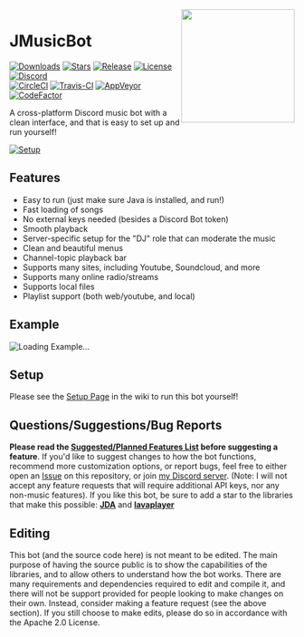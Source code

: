 <img align="right" src="https://i.imgur.com/zrE80HY.png" height="200" width="200">

# JMusicBot

[![Downloads](https://img.shields.io/github/downloads/jagrosh/MusicBot/total.svg)](https://github.com/jagrosh/MusicBot/releases/latest)
[![Stars](https://img.shields.io/github/stars/jagrosh/MusicBot.svg)](https://github.com/jagrosh/MusicBot/stargazers)
[![Release](https://img.shields.io/github/release/jagrosh/MusicBot.svg)](https://github.com/jagrosh/MusicBot/releases/latest)
[![License](https://img.shields.io/github/license/jagrosh/MusicBot.svg)](https://github.com/jagrosh/MusicBot/blob/master/LICENSE)
[![Discord](https://discordapp.com/api/guilds/147698382092238848/widget.png)](https://discord.gg/0p9LSGoRLu6Pet0k)<br>
[![CircleCI](https://img.shields.io/circleci/project/github/jagrosh/MusicBot/master.svg)](https://circleci.com/gh/jagrosh/MusicBot)
[![Travis-CI](https://travis-ci.com/jagrosh/MusicBot.svg?branch=master)](https://travis-ci.com/jagrosh/MusicBot)
[![AppVeyor](https://ci.appveyor.com/api/projects/status/gdu6nyte5psj6xfk/branch/master?svg=true)](https://ci.appveyor.com/project/jagrosh/musicbot/branch/master)
[![CodeFactor](https://www.codefactor.io/repository/github/jagrosh/musicbot/badge)](https://www.codefactor.io/repository/github/jagrosh/musicbot)

A cross-platform Discord music bot with a clean interface, and that is easy to set up and run yourself!

[![Setup](http://i.imgur.com/VvXYp5j.png)](https://github.com/jagrosh/MusicBot/wiki/Setup)

## Features
  * Easy to run (just make sure Java is installed, and run!)
  * Fast loading of songs
  * No external keys needed (besides a Discord Bot token)
  * Smooth playback
  * Server-specific setup for the "DJ" role that can moderate the music
  * Clean and beautiful menus
  * Channel-topic playback bar
  * Supports many sites, including Youtube, Soundcloud, and more
  * Supports many online radio/streams
  * Supports local files
  * Playlist support (both web/youtube, and local)

## Example
![Loading Example...](https://i.imgur.com/kVtTKvS.gif)

## Setup
Please see the [Setup Page](https://github.com/jagrosh/MusicBot/wiki/Setup) in the wiki to run this bot yourself!

## Questions/Suggestions/Bug Reports
**Please read the [Suggested/Planned Features List](https://github.com/jagrosh/MusicBot/projects/1) before suggesting a feature**. If you'd like to suggest changes to how the bot functions, recommend more customization options, or report bugs, feel free to either open an [Issue](https://github.com/jagrosh/MusicBot/issues) on this repository, or join [my Discord server](https://discord.gg/0p9LSGoRLu6Pet0k). (Note: I will not accept any feature requests that will require additional API keys, nor any non-music features). If you like this bot, be sure to add a star to the libraries that make this possible: [**JDA**](https://github.com/DV8FromTheWorld/JDA) and [**lavaplayer**](https://github.com/sedmelluq/lavaplayer)



## Editing
This bot (and the source code here) is not meant to be edited. The main purpose of having the source public is to show the capabilities of the libraries, and to allow others to understand how the bot works. There are many requirements and dependencies required to edit and compile it, and there will not be support provided for people looking to make changes on their own. Instead, consider making a feature request (see the above section). If you still choose to make edits, please do so in accordance with the Apache 2.0 License.
